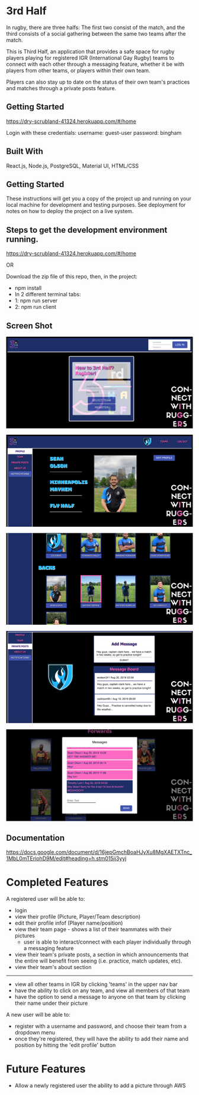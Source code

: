 # 3rd Half
In rugby, there are three halfs: The first two consist of the match, and the third consists of a social gathering between the same two teams after the match. 

This is Third Half, an application that provides a safe space for rugby players playing for registered IGR (International Gay Rugby) teams to connect with each other through a messaging feature, whether it be with players from other teams, or players within their own team.

Players can also stay up to date on the status of their own team's practices and matches through a private posts feature.

## Getting Started
https://dry-scrubland-41324.herokuapp.com/#/home

Login with these credentials: 
username: guest-user
password: bingham

## Built With
React.js, Node.js, PostgreSQL, Material UI, HTML/CSS 

## Getting Started
These instructions will get you a copy of the project up and running on your local machine for development and testing purposes. See deployment for notes on how to deploy the project on a live system. 

## Steps to get the development environment running.

https://dry-scrubland-41324.herokuapp.com/#/home

OR 

Download the zip file of this repo, then, in the project:
- npm install
- In 2 different terminal tabs:
-   1: npm run server
-   2: npm run client

## Screen Shot

![screenshot](public/images/3rdHalfScreenshot.png)

![screenshot](public/images/screenshot2.png)

![screenshot](public/images/screenshot3.png)

![screenshot](public/images/screenshot4.png)

![screenshot](public/images/screenshot5.png)

## Documentation

https://docs.google.com/document/d/16jepGmchBoaHJyXu8MgXAETXTnc_1MbL0mTEriohD9M/edit#heading=h.stm015ij3yyj

# Completed Features

A registered user will be able to: 
- login 
- view their profile (Picture, Player/Team description)
- edit their profile infof (Player name/position)
- view their team page - shows a list of their teammates with their pictures
    - user is able to interact/connect with each player individually through a messaging feature 
- view their team's private posts, a section in which announcements that the entire will benefit from seeing (i.e. practice, match updates, etc). 
- view their team's about section 
--------
- view all other teams in IGR by clicking 'teams' in the upper nav bar 
- have the ability to click on any team, and view all members of that team
- have the option to send a message to anyone on that team by clicking their name under their picture 

A new user will be able to: 
- register with a username and password, and choose their team from a dropdown menu 
- once they're registered, they will have the ability to add their name and position by hitting the 'edit profile' button

# Future Features 

- Allow a newly registered user the ability to add a picture through AWS 